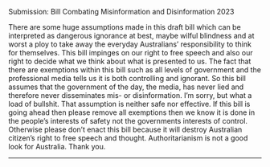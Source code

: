 Submission:
Bill Combating Misinformation and Disinformation 2023

There are some huge assumptions made in this draft bill which can be interpreted as dangerous
ignorance at best, maybe wilful blindness and at worst a ploy to take away the everyday
Australians’ responsibility to think for themselves.
This bill impinges on our right to free speech and also our right to decide what we think about
what is presented to us.
The fact that there are exemptions within this bill such as all levels of government and the
professional media tells us it is both controlling and ignorant. So this bill assumes that the
government of the day, the media, has never lied and therefore never disseminates mis- or
disinformation. I’m sorry, but what a load of bullshit. That assumption is neither safe nor effective.
If this bill is going ahead then please remove all exemptions then we know it is done in the
people’s interests of safety not the governments interests of control.
Otherwise please don’t enact this bill because it will destroy Australian citizen’s right to free
speech and thought. Authoritarianism is not a good look for Australia. Thank you.


-----

